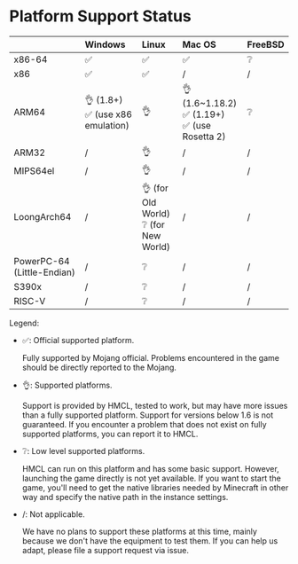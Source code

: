 # Platform Support Status

|                            | Windows                             | Linux                                    | Mac OS                                              | FreeBSD |
|----------------------------|:------------------------------------|:-----------------------------------------|:----------------------------------------------------|:--------|
| x86-64                     | ✅️                                  | ✅️                                       | ✅️                                                  | ❔       |
| x86                        | ✅️                                  | ✅️                                       | /                                                   | /       |
| ARM64                      | 👌 (1.8+)<br/>✅ (use x86 emulation) | 👌                                       | 👌 (1.6~1.18.2)<br/>✅ (1.19+)<br/>✅ (use Rosetta 2) | ❔       |
| ARM32                      | /️                                  | 👌                                       | /                                                   | /       |
| MIPS64el                   | /                                   | 👌                                       | /                                                   | /       |
| LoongArch64                | /                                   | 👌 (for Old World)<br/>❔ (for New World) | /                                                   | /       |
| PowerPC-64 (Little-Endian) | /                                   | ❔                                        | /                                                   | /       |
| S390x                      | /                                   | ❔                                        | /                                                   | /       |
| RISC-V                     | /                                   | ❔                                        | /                                                   | /       |

Legend:

* ✅: Official supported platform.

  Fully supported by Mojang official. Problems encountered in the game should be directly reported to the Mojang.

* 👌: Supported platforms.

  Support is provided by HMCL, tested to work, but may have more issues than a fully supported platform.
  Support for versions below 1.6 is not guaranteed.
  If you encounter a problem that does not exist on fully supported platforms, you can report it to HMCL.

* ❔: Low level supported platforms.

  HMCL can run on this platform and has some basic support.
  However, launching the game directly is not yet available.
  If you want to start the game, 
  you'll need to get the native libraries needed by Minecraft in other way and specify the native path in the instance settings.

* /: Not applicable.

  We have no plans to support these platforms at this time, mainly because we don't have the equipment to test them.
  If you can help us adapt, please file a support request via issue.